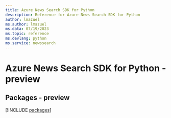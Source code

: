 ```yaml
---
title: Azure News Search SDK for Python
description: Reference for Azure News Search SDK for Python
author: lmazuel
ms.author: lmazuel
ms.data: 07/19/2023
ms.topic: reference
ms.devlang: python
ms.service: newssearch
---
```

# Azure News Search SDK for Python - preview
## Packages - preview
[!INCLUDE [packages](news-search-index.md)]